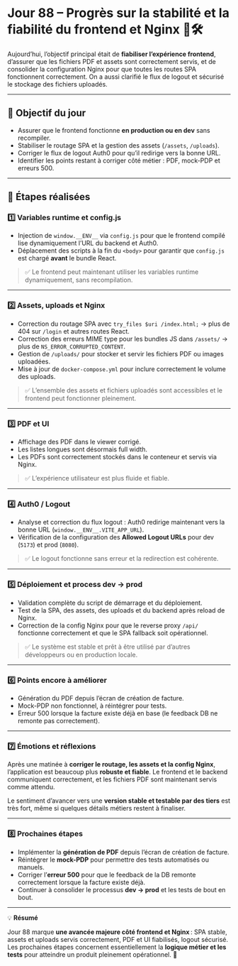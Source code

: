 # Jour 88 – Progrès sur la stabilité et la fiabilité du frontend et Nginx 🚀🛠️

Aujourd’hui, l’objectif principal était de **fiabiliser l’expérience frontend**, d’assurer que les fichiers PDF et assets sont correctement servis, et de consolider la configuration Nginx pour que toutes les routes SPA fonctionnent correctement. On a aussi clarifié le flux de logout et sécurisé le stockage des fichiers uploadés.  

---

## 🔹 Objectif du jour

* Assurer que le frontend fonctionne **en production ou en dev** sans recompiler.  
* Stabiliser le routage SPA et la gestion des assets (`/assets`, `/uploads`).  
* Corriger le flux de logout Auth0 pour qu’il redirige vers la bonne URL.  
* Identifier les points restant à corriger côté métier : PDF, mock-PDP et erreurs 500.

---

## 🔹 Étapes réalisées

### 1️⃣ Variables runtime et config.js

* Injection de `window.__ENV__` via `config.js` pour que le frontend compilé lise dynamiquement l’URL du backend et Auth0.  
* Déplacement des scripts à la fin du `<body>` pour garantir que `config.js` est chargé **avant** le bundle React.  

> ✅ Le frontend peut maintenant utiliser les variables runtime dynamiquement, sans recompilation.

---

### 2️⃣ Assets, uploads et Nginx

* Correction du routage SPA avec `try_files $uri /index.html;` → plus de 404 sur `/login` et autres routes React.  
* Correction des erreurs MIME type pour les bundles JS dans `/assets/` → plus de `NS_ERROR_CORRUPTED_CONTENT`.  
* Gestion de `/uploads/` pour stocker et servir les fichiers PDF ou images uploadées.  
* Mise à jour de `docker-compose.yml` pour inclure correctement le volume des uploads.  

> ✅ L’ensemble des assets et fichiers uploadés sont accessibles et le frontend peut fonctionner pleinement.

---

### 3️⃣ PDF et UI

* Affichage des PDF dans le viewer corrigé.  
* Les listes longues sont désormais full width.  
* Les PDFs sont correctement stockés dans le conteneur et servis via Nginx.  

> ✅ L’expérience utilisateur est plus fluide et fiable.

---

### 4️⃣ Auth0 / Logout

* Analyse et correction du flux logout : Auth0 redirige maintenant vers la bonne URL (`window.__ENV__.VITE_APP_URL`).  
* Vérification de la configuration des **Allowed Logout URLs** pour dev (`5173`) et prod (`8080`).  

> ✅ Le logout fonctionne sans erreur et la redirection est cohérente.

---

### 5️⃣ Déploiement et process dev → prod

* Validation complète du script de démarrage et du déploiement.  
* Test de la SPA, des assets, des uploads et du backend après reload de Nginx.  
* Correction de la config Nginx pour que le reverse proxy `/api/` fonctionne correctement et que le SPA fallback soit opérationnel.  

> ✅ Le système est stable et prêt à être utilisé par d’autres développeurs ou en production locale.

---

### 6️⃣ Points encore à améliorer

* Génération du PDF depuis l’écran de création de facture.  
* Mock-PDP non fonctionnel, à réintégrer pour tests.  
* Erreur 500 lorsque la facture existe déjà en base (le feedback DB ne remonte pas correctement).  

---

### 7️⃣ Émotions et réflexions

Après une matinée à **corriger le routage, les assets et la config Nginx**, l’application est beaucoup plus **robuste et fiable**. Le frontend et le backend communiquent correctement, et les fichiers PDF sont maintenant servis comme attendu.  

Le sentiment d’avancer vers une **version stable et testable par des tiers** est très fort, même si quelques détails métiers restent à finaliser.

---

### 8️⃣ Prochaines étapes

* Implémenter la **génération de PDF** depuis l’écran de création de facture.  
* Réintégrer le **mock-PDP** pour permettre des tests automatisés ou manuels.  
* Corriger l’**erreur 500** pour que le feedback de la DB remonte correctement lorsque la facture existe déjà.  
* Continuer à consolider le processus **dev → prod** et les tests de bout en bout.  

---

💡 **Résumé**

Jour 88 marque **une avancée majeure côté frontend et Nginx** : SPA stable, assets et uploads servis correctement, PDF et UI fiabilisés, logout sécurisé. Les prochaines étapes concernent essentiellement la **logique métier et les tests** pour atteindre un produit pleinement opérationnel. 🎯
